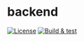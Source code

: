 # backend

[![License](https://img.shields.io/badge/license-Apache%202.0-blue.svg)](LICENSE.txt)
[![Build & test](https://github.com/IQPlayOrga/backend/actions/workflows/gradle-build-test.yml/badge.svg?branch=main)](https://github.com/IQPlayOrga/backend/actions/workflows/gradle-build-test.yml)